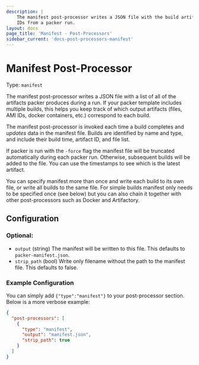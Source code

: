 ```yaml
---
description: |
    The manifest post-processor writes a JSON file with the build artifacts and
    IDs from a packer run.
layout: docs
page_title: 'Manifest - Post-Processors'
sidebar_current: 'docs-post-processors-manifest'
---
```


# Manifest Post-Processor

Type: `manifest`

The manifest post-processor writes a JSON file with a list of all of the artifacts packer produces during a run. If your packer template includes multiple builds, this helps you keep track of which output artifacts (files, AMI IDs, docker containers, etc.) correspond to each build.

The manifest post-processor is invoked each time a build completes and *updates* data in the manifest file. Builds are identified by name and type, and include their build time, artifact ID, and file list.

If packer is run with the `-force` flag the manifest file will be truncated automatically during each packer run. Otherwise, subsequent builds will be added to the file. You can use the timestamps to see which is the latest artifact.

You can specify manifest more than once and write each build to its own file, or write all builds to the same file. For simple builds manifest only needs to be specified once (see below) but you can also chain it together with other post-processors such as Docker and Artifactory.

## Configuration

### Optional:

-   `output` (string) The manifest will be written to this file. This defaults to `packer-manifest.json`.
-   `strip_path` (bool) Write only filename without the path to the manifest file. This defaults to false.

### Example Configuration

You can simply add `{"type":"manifest"}` to your post-processor section. Below is a more verbose example:

``` json
{
  "post-processors": [
    {
      "type": "manifest",
      "output": "manifest.json",
      "strip_path": true
    }
  ]
}
```
